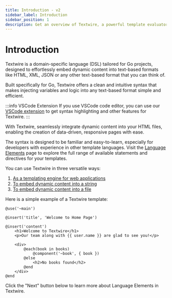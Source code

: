 ```yaml
---
title: Introduction - v2
sidebar_label: Introduction
sidebar_position: 1
description: Get an overview of Textwire, a powerful template evaluator for Go developers, and learn about its features, syntax, and various use cases
---
```


# Introduction
Textwire is a domain-specific language (DSL) tailored for Go projects, designed to effortlessly embed dynamic content into text-based formats like HTML, XML, JSON or any other text-based format that you can think of.

Built specifically for Go, Textwire offers a clean and intuitive syntax that makes injecting variables and logic into any text-based format simple and efficient.

:::info VSCode Extension
If you use VSCode code editor, you can use our [VSCode extension](https://marketplace.visualstudio.com/items?itemName=SerhiiCho.textwire) to get syntax highlighting and other features for Textwire.
:::

With Textwire, seamlessly integrate dynamic content into your HTML files, enabling the creation of data-driven, responsive pages with ease.

The syntax is designed to be familiar and easy-to-learn, especially for developers with experience in other template languages. Visit the [Language Elements](/docs/v2/language-elements/) page to explore the full range of available statements and directives for your templates.

You can use Textwire in three versatile ways:
1. [As a templating engine for web applications](/docs/v2/guides/template-usage)
2. [To embed dynamic content into a string](/docs/v2/guides/eval-string)
3. [To embed dynamic content into a file](/docs/v2/guides/eval-file)

Here is a simple example of a Textwire template:

```textwire title="home.tw"
@use('~main')

@insert('title', 'Welcome to Home Page')

@insert('content')
    <h1>Welcome to Textwire</h1>
    <p>Our team along with {{ user.name }} are glad to see you!</p>

    <div>
        @each(book in books)
            @component('~book', { book })
        @else
            <h2>No books found</h2>
        @end
    </div>
@end
```

Click the "Next" button below to learn more about Language Elements in Textwire.
